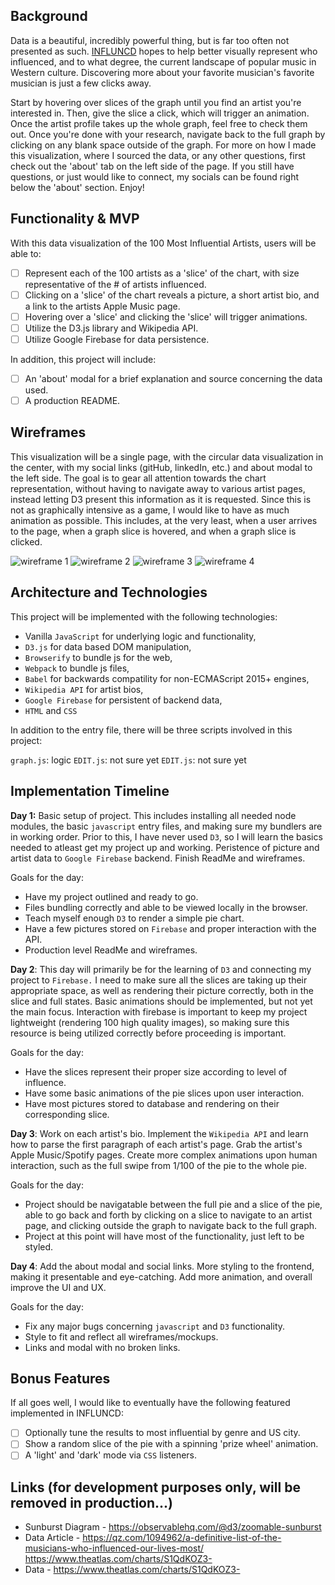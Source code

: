## Background
Data is a beautiful, incredibly powerful thing, but is far too often not presented as such. [INFLUNCD]() hopes to help better visually represent who influenced, and to what degree, the current landscape of popular music in Western culture. Discovering more about your favorite musician's favorite musician is just a few clicks away.

Start by hovering over slices of the graph until you find an artist you're interested in. Then, give the slice a click, which will trigger an animation. Once the artist profile takes up the whole graph, feel free to check them out. Once you're done with your research, navigate back to the full graph by clicking on any blank space outside of the graph. For more on how I made this visualization, where I sourced the data, or any other questions, first check out the 'about' tab on the left side of the page. If you still have questions, or just would like to connect, my socials can be found right below the 'about' section. Enjoy!

## Functionality & MVP
With this data visualization of the 100 Most Influential Artists, users will be able to:

- [ ] Represent each of the 100 artists as a 'slice' of the chart, with size representative of the # of artists influenced. 
- [ ] Clicking on a 'slice' of the chart reveals a picture, a short artist bio, and a link to the artists Apple Music page. 
- [ ] Hovering over a 'slice' and clicking the 'slice' will trigger animations.
- [ ] Utilize the D3.js library and Wikipedia API.
- [ ] Utilize Google Firebase for data persistence.

In addition, this project will include:

- [ ] An 'about' modal for a brief explanation and source concerning the data used. 
- [ ] A production README.

## Wireframes
This visualization will be a single page, with the circular data visualization in the center, with my social links (gitHub, linkedIn, etc.) and about modal to the left side. The goal is to gear all attention towards the chart representation, without having to navigate away to various artist pages, instead letting D3 present this information as it is requested. Since this is not as graphically intensive as a game, I would like to have as much animation as possible. This includes, at the very least, when a user arrives to the page, when a graph slice is hovered, and when a graph slice is clicked. 

![wireframe 1](https://github.com/griffinsharp/INFLUNCD/blob/master/assets/Window1.png)
![wireframe 2](https://github.com/griffinsharp/INFLUNCD/blob/master/assets/Window2.png)
![wireframe 3](https://github.com/griffinsharp/INFLUNCD/blob/master/assets/Window3.png)
![wireframe 4](https://github.com/griffinsharp/INFLUNCD/blob/master/assets/Window4.png)


## Architecture and Technologies
This project will be implemented with the following technologies:

  - Vanilla `JavaScript` for underlying logic and functionality,
  - `D3.js` for data based DOM manipulation,
  - `Browserify` to bundle js for the web,
  - `Webpack` to bundle js files,
  - `Babel` for backwards compatility for non-ECMAScript 2015+ engines,
  - `Wikipedia API` for artist bios,
  - `Google Firebase` for persistent of backend data,
  - `HTML` and `CSS`


In addition to the entry file, there will be three scripts involved in this project:

`graph.js`: logic
`EDIT.js`: not sure yet
`EDIT.js`: not sure yet

## Implementation Timeline
**Day 1:** Basic setup of project. This includes installing all needed node modules, the basic `javascript` entry files, and making sure my bundlers are in working order. Prior to this, I have never used `D3`, so I will learn the basics needed to atleast get my project up and working. Peristence of picture and artist data to `Google Firebase` backend. Finish ReadMe and wireframes.

Goals for the day:

- Have my project outlined and ready to go.
- Files bundling correctly and able to be viewed locally in the browser.
- Teach myself enough `D3` to render a simple pie chart.
- Have a few pictures stored on `Firebase` and proper interaction with the API.
- Production level ReadMe and wireframes. 

**Day 2**: This day will primarily be for the learning of `D3` and connecting my project to `Firebase.` I need to make sure all the slices are taking up their appropriate space, as well as rendering their picture correctly, both in the slice and full states. Basic animations should be implemented, but not yet the main focus. Interaction with firebase is important to keep my project lightweight (rendering 100 high quality images), so making sure this resource is being utilized correctly before proceeding is important.

Goals for the day:

- Have the slices represent their proper size according to level of influence.
- Have some basic animations of the pie slices upon user interaction. 
- Have most pictures stored to database and rendering on their corresponding slice. 

**Day 3**: Work on each artist's bio. Implement the `Wikipedia API` and learn how to parse the first paragraph of each artist's page. Grab the artist's Apple Music/Spotify pages. Create more complex animations upon human interaction, such as the full swipe from 1/100 of the pie to the whole pie. 

Goals for the day:

- Project should be navigatable between the full pie and a slice of the pie, able to go back and forth by clicking on a slice to navigate to an artist page, and clicking outside the graph to navigate back to the full graph. 
- Project at this point will have most of the functionality, just left to be styled.  

**Day 4**: Add the about modal and social links. More styling to the frontend, making it presentable and eye-catching. Add more animation, and overall improve the UI and UX.

Goals for the day:
- Fix any major bugs concerning `javascript` and `D3` functionality.
- Style to fit and reflect all wireframes/mockups.
- Links and modal with no broken links. 



## Bonus Features
If all goes well, I would like to eventually have the following featured implemented in INFLUNCD:

- [ ] Optionally tune the results to most influential by genre and US city.
- [ ] Show a random slice of the pie with a spinning 'prize wheel' animation.
- [ ] A 'light' and 'dark' mode via `CSS` listeners.

## Links (for development purposes only, will be removed in production...)
- Sunburst Diagram - https://observablehq.com/@d3/zoomable-sunburst
- Data Article - https://qz.com/1094962/a-definitive-list-of-the-musicians-who-influenced-our-lives-most/
https://www.theatlas.com/charts/S1QdKOZ3-
- Data - https://www.theatlas.com/charts/S1QdKOZ3-
